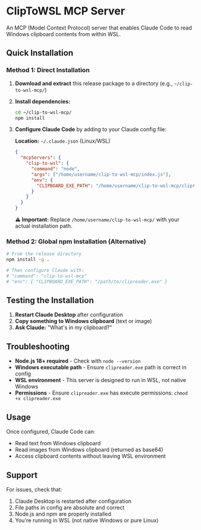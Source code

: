 # ClipToWSL MCP Server

An MCP (Model Context Protocol) server that enables Claude Code to read Windows clipboard contents from within WSL.

## Quick Installation

### Method 1: Direct Installation

1. **Download and extract** this release package to a directory (e.g., `~/clip-to-wsl-mcp/`)

2. **Install dependencies:**
   ```bash
   cd ~/clip-to-wsl-mcp/
   npm install
   ```

3. **Configure Claude Code** by adding to your Claude config file:

   **Location:** `~/.claude.json` (Linux/WSL)

   ```json
   {
     "mcpServers": {
       "clip-to-wsl": {
         "command": "node",
         "args": ["/home/username/clip-to-wsl-mcp/index.js"],
         "env": {
           "CLIPBOARD_EXE_PATH": "/home/username/clip-to-wsl-mcp/clipreader.exe"
         }
       }
     }
   }
   ```

   **⚠️ Important:** Replace `/home/username/clip-to-wsl-mcp/` with your actual installation path.

### Method 2: Global npm Installation (Alternative)

```bash
# From the release directory
npm install -g .

# Then configure Claude with:
# "command": "clip-to-wsl-mcp"
# "env": { "CLIPBOARD_EXE_PATH": "/path/to/clipreader.exe" }
```

## Testing the Installation

1. **Restart Claude Desktop** after configuration
2. **Copy something to Windows clipboard** (text or image)
3. **Ask Claude:** "What's in my clipboard?"

## Troubleshooting

- **Node.js 18+ required** - Check with `node --version`
- **Windows executable path** - Ensure `clipreader.exe` path is correct in config
- **WSL environment** - This server is designed to run in WSL, not native Windows
- **Permissions** - Ensure `clipreader.exe` has execute permissions: `chmod +x clipreader.exe`

## Usage

Once configured, Claude Code can:
- Read text from Windows clipboard
- Read images from Windows clipboard (returned as base64)
- Access clipboard contents without leaving WSL environment

## Support

For issues, check that:
1. Claude Desktop is restarted after configuration
2. File paths in config are absolute and correct
3. Node.js and npm are properly installed
4. You're running in WSL (not native Windows or pure Linux)
